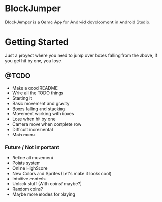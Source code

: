 # BlockJumper
BlockJumper is a Game App for Android development in Android Studio. 

# Getting Started
Just a proyect where you need to jump over boxes falling from the above, if you get hit by one, you lose.

## @TODO
- Make a good README
- Write all the TODO things
- Starting it
- Basic movement and gravity
- Boxes falling and stacking
- Movement working with boxes
- Lose when hit by one
- Camera move when complete row
- Difficult incremental
- Main menu

### Future / Not important
- Refine all movement
- Points system
- Online HighScore
- New Colors and Sprites (Let's make it looks cool)
- Intuitive controls
- Unlock stuff (With coins? maybe?)
- Random coins?
- Maybe more modes for playing

